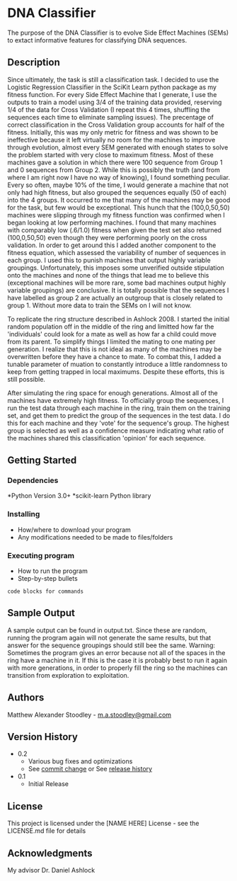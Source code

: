 # DNA Classifier

The purpose of the DNA Classifier is to evolve Side Effect Machines (SEMs) to extact informative features for classifying DNA sequences. 


## Description


Since ultimately, the task is still a classification task. I decided to use
the Logistic Regression Classifier in the SciKit Learn python package as
my fitness function. For every Side Effect Machine that I generate, I use
the outputs to train a model using 3/4 of the training data provided, 
reserving 1/4 of the data for Cross Validation (I repeat this 4 times, 
shuffling the sequences each time to eliminate sampling issues). The precentage 
of correct classification in the Cross Validation group accounts for half of
the fitness. Initially, this was my only metric for fitness and was shown to
be ineffective because it left virtually no room for the machines to improve
through evolution, almost every SEM generated with enough states to solve the
problem started with very close to maximum fitness. Most of these machines gave
a solution in which there were 100 sequence from Group 1 and 0 sequences from
Group 2. While this is possibly the truth (and from where I am right now I
have no way of knowing), I found something peculiar.  Every so often, maybe
10% of the time, I would generate a machine that not only had high fitness,
but also grouped the sequences equally (50 of each) into the 4 groups. It
occurred to me that many of the machines may be good for the task, but few
would be exceptional. This hunch that the (100,0,50,50) machines were
slipping through my fitness function was confirmed when I began looking at 
low performing machines. I found that many machines with comparably low
 (.6/1.0) fitness when given the test set also returned (100,0,50,50)
 even though they were performing poorly on the cross validation. In order
to get around this I added another component to the fitness equation, which
assessed the variability of number of sequences in each group. I used this
to punish machines that output highly variable groupings. Unfortunately, this
imposes some unverified outside stipulation onto the machines and none of
the things that lead me to believe this (exceptional machines will be
more rare, some bad machines output highly variable groupings) are conclusive.
It is totally possible that the sequences I have labelled as group 2 are 
actually an outgroup that is closely related to group 1. Without more data to 
train the SEMs on I will not know.

To replicate the ring structure described in Ashlock 2008. I started the initial
random population off in the middle of the ring and limitted how far the
'individuals' could look for a mate as well as how far a child could move
from its parent.  To simplify things I limited the mating to one mating per
generation. I realize that this is not ideal as many of the machines may
be overwritten before they have a chance to mate. To combat this, I added
a tunable parameter of muation to constantly introduce a little randomness
to keep from getting trapped in local maximums. Despite these efforts, this
is still possible.

After simulating the ring space for enough generations. Almost all of the
machines have extremely high fitness. To officially group the sequences, I run
the test data through each machine in the ring, train them on the training set,
and get them to predict the group of the sequences in the test data. I do this
for each machine and they 'vote' for the sequence's group. The highest group is
selected as well as a confidence measure indicating what ratio of the machines
shared this classification 'opinion' for each sequence.


## Getting Started


### Dependencies

*Python Version 3.0+ 
*scikit-learn Python library 

### Installing

* How/where to download your program
* Any modifications needed to be made to files/folders

### Executing program

* How to run the program
* Step-by-step bullets
```
code blocks for commands
```


## Sample Output

A sample output can be found in output.txt. Since these are random, running
the program again will not generate the same results, but that answer for the
sequence groupings should still bee the same. 
Warning: Sometimes the program gives an error because not all of the spaces
in the ring have a machine in it. If this is the case it is probably best
to run it again with more generations, in order to properly fill the ring so the
machines can transition from exploration to exploitation.


## Authors

Matthew Alexander Stoodley - m.a.stoodley@gmail.com

## Version History

* 0.2
    * Various bug fixes and optimizations
    * See [commit change]() or See [release history]()
* 0.1
    * Initial Release

## License

This project is licensed under the [NAME HERE] License - see the LICENSE.md file for details

## Acknowledgments

My advisor Dr. Daniel Ashlock 

